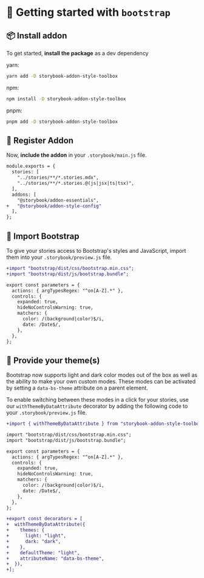 # 🏁 Getting started with `bootstrap`

## 📦 Install addon

To get started, **install the package** as a dev dependency

yarn:

```zsh
yarn add -D storybook-addon-style-toolbox
```

npm:

```zsh
npm install -D storybook-addon-style-toolbox
```

pnpm:

```zsh
pnpm add -D storybook-addon-style-toolbox
```

## 🧩 Register Addon

Now, **include the addon** in your `.storybook/main.js` file.

```diff
module.exports = {
  stories: [
    "../stories/**/*.stories.mdx",
    "../stories/**/*.stories.@(js|jsx|ts|tsx)",
  ],
  addons: [
    "@storybook/addon-essentials",
+   "@storybook/addon-style-config"
  ],
};
```

## 🥾 Import Bootstrap

To give your stories access to Bootstrap's styles and JavaScript, import them into your `.storybook/preview.js` file.

```diff
+import "bootstrap/dist/css/bootstrap.min.css";
+import "bootstrap/dist/js/bootstrap.bundle";

export const parameters = {
  actions: { argTypesRegex: "^on[A-Z].*" },
  controls: {
    expanded: true,
    hideNoControlsWarning: true,
    matchers: {
      color: /(background|color)$/i,
      date: /Date$/,
    },
  },
};
```

## 🎨 Provide your theme(s)

Bootstrap now supports light and dark color modes out of the box as well as the ability to make your own custom modes. These modes can be activated by setting a `data-bs-theme` attribute on a parent element.

To enable switching between these modes in a click for your stories, use our `withThemeByDataAttribute` decorator by adding the following code to your `.storybook/preview.js` file.

```diff
+import { withThemeByDataAttribute } from "storybook-addon-style-toolbox";

import "bootstrap/dist/css/bootstrap.min.css";
import "bootstrap/dist/js/bootstrap.bundle";

export const parameters = {
  actions: { argTypesRegex: "^on[A-Z].*" },
  controls: {
    expanded: true,
    hideNoControlsWarning: true,
    matchers: {
      color: /(background|color)$/i,
      date: /Date$/,
    },
  },
};

+export const decorators = [
+  withThemeByDataAttribute({
+    themes: {
+      light: "light",
+      dark: "dark",
+    },
+    defaultTheme: "light",
+    attributeName: "data-bs-theme",
+  }),
+];
```
